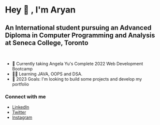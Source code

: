 # Hey 👋 , I'm Aryan 


## An International student pursuing an Advanced Diploma in Computer Programming and Analysis at Seneca College, Toronto
<br>

- 🌱 Currently taking Angela Yu's Complete 2022 Web Development Bootcamp 
- 👨‍💻 Learning JAVA, OOPS and DSA.
- 🥅 2023 Goals: I'm looking to build some projects and develop my portfolio

### Connect with me
- [LinkedIn](https://www.linkedin.com/in/aryan-khurana-239684229/)
- [Twitter](https://twitter.com/AryanK1511)
- [Instagram](https://www.instagram.com/__aryan.khurana__/)
